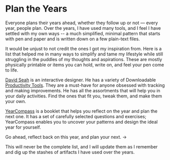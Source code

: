 # Plan the Years

Everyone plans their years ahead, whether they follow up or not — every year, people plan. Over the years, I have used many tools, and I feel I have settled with my own ways -- a much simplified, minimal pattern that starts with pen and paper and is written down on a few plain-text files.

It would be unjust to not credit the ones I got my inspiration from. Here is a list that helped me in many ways to simplify and tame my lifestyle while still struggling in the puddles of my thoughts and aspirations. These are mostly physically printable or items you can hold, write on, and feel your pen come to life.

[David Seah](https://davidseah.com) is an interactive designer. He has a variety of Downloadable [Productivity Tools](https://davidseah.com/productivity-tools/). They are a must-have for anyone obsessed with tracking and making improvements. He has all the assortments that will help you in your daily activities. Find the ones that fit you, tweak them, and make them your own.

[YearCompass](https://yearcompass.com) is a booklet that helps you reflect on the year and plan the next one. It has a set of carefully selected questions and exercises; YearCompass enables you to uncover your patterns and design the ideal year for yourself.

Go ahead, reflect back on this year, and plan your next. →

This will never be the complete list, and I will update them as I remember and dig up the stashes of artifacts I have used over the years.